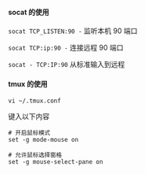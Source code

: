 #### socat 的使用

`socat TCP_LISTEN:90 -` 监听本机 90 端口

`socat TCP:ip:90 -` 连接远程 90 端口

`socat - TCP:IP:90` 从标准输入到远程


#### tmux 的使用
`vi ~/.tmux.conf`

键入以下内容
```
# 开启鼠标模式
set -g mode-mouse on

# 允许鼠标选择窗格
set -g mouse-select-pane on
```
